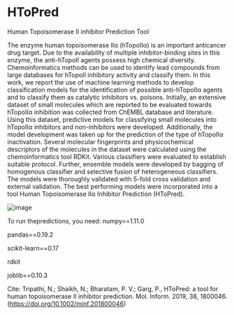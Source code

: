 # HToPred
Human Topoisomerase II inhibitor Prediction Tool


The enzyme human topoisomerase IIα (hTopoIIα) is an important anticancer drug target. Due to the availability of multiple inhibitor-binding sites in this enzyme, the anti-hTopoII agents possess high chemical diversity. Chemoinformatics methods can be used to identify lead compounds from large databases for hTopoII inhibitory activity and classify them. In this work, we report the use of machine learning methods to develop classification models for the identification of possible anti-hTopoIIα agents and to classify them as catalytic inhibitors vs. poisons. Initially, an extensive dataset of small molecules which are reported to be evaluated towards hTopoIIα inhibition was collected from ChEMBL database and literature. Using this dataset, predictive models for classifying small molecules into hTopoIIα inhibitors and non-inhibitors were developed. Additionally, the model development was taken up for the prediction of the type of hTopoIIα inactivation. Several molecular fingerprints and physicochemical descriptors of the molecules in the dataset were calculated using the chemoinformatics tool RDKit. Various classifiers were evaluated to establish suitable protocol. Further, ensemble models were developed by bagging of homogenous classifier and selective fusion of heterogeneous classifiers. The models were thoroughly validated with 5-fold cross validation and external validation. The best performing models were incorporated into a tool Human Topoisomerase IIα Inhibitor Prediction (HToPred). 



![image](https://github.com/user-attachments/assets/968c9228-de21-45f4-842d-0dd5ba5cf594)


To run thepredictions, you need:
  numpy==1.11.0
  
  pandas==0.19.2
  
  scikit-learn==0.17
  
  rdkit
  
  joblib==0.10.3
  



Cite: 
Tripathi, N.; Shaikh, N.; Bharatam, P. V.; Garg, P., HToPred: a tool for human topoisomerase II inhibitor prediction. Mol. Inform. 2019, 38, 1800046. (https://doi.org/10.1002/minf.201800046)
